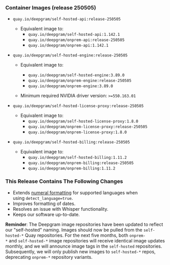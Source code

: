 ### Container Images (release 250505)

- `quay.io/deepgram/self-hosted-api:release-250505`
  - Equivalent image to:
    - `quay.io/deepgram/self-hosted-api:1.142.1`
    - `quay.io/deepgram/onprem-api:release-250505`
    - `quay.io/deepgram/onprem-api:1.142.1`




- `quay.io/deepgram/self-hosted-engine:release-250505`
  - Equivalent image to:
    - `quay.io/deepgram/self-hosted-engine:3.89.0`
    - `quay.io/deepgram/onprem-engine:release-250505`
    - `quay.io/deepgram/onprem-engine:3.89.0`


  - Minimum required NVIDIA driver version: `>=550.163.01`


- `quay.io/deepgram/self-hosted-license-proxy:release-250505`
  - Equivalent image to:
    - `quay.io/deepgram/self-hosted-license-proxy:1.8.0`
    - `quay.io/deepgram/onprem-license-proxy:release-250505`
    - `quay.io/deepgram/onprem-license-proxy:1.8.0`




- `quay.io/deepgram/self-hosted-billing:release-250505`
  - Equivalent image to:
    - `quay.io/deepgram/self-hosted-billing:1.11.2`
    - `quay.io/deepgram/onprem-billing:release-250505`
    - `quay.io/deepgram/onprem-billing:1.11.2`





### This Release Contains The Following Changes

- Extends [numeral formatting](https://developers.deepgram.com/docs/numerals) for supported languages when using `detect_language=true`.
- Improves formatting of dates.
- Resolves an issue with Whisper functionality.
- Keeps our software up-to-date.

**Reminder**: The Deepgram image repositories have been updated to reflect our "self-hosted" naming. Images should now be pulled from the `self-hosted-*` Quay repositories. For the next five months, both `onprem-*` and `self-hosted-*` image repositories will receive identical image updates monthly, and we will announce image tags in the `self-hosted` repositories. Subsequently, we will only publish new images to `self-hosted-*` repos, deprecating `onprem-*` repository variants.



